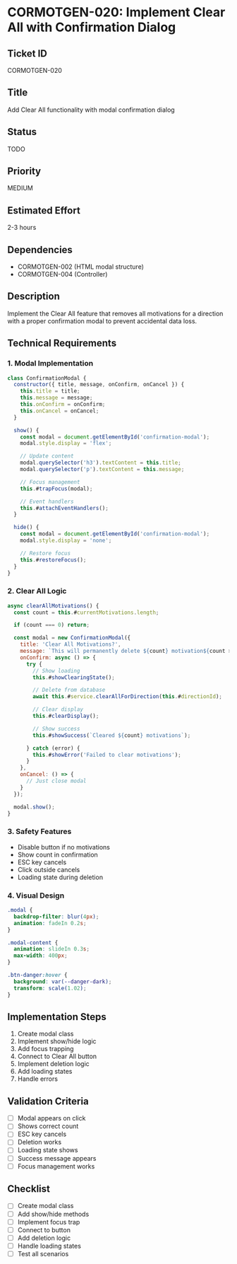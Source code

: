 # CORMOTGEN-020: Implement Clear All with Confirmation Dialog

## Ticket ID

CORMOTGEN-020

## Title

Add Clear All functionality with modal confirmation dialog

## Status

TODO

## Priority

MEDIUM

## Estimated Effort

2-3 hours

## Dependencies

- CORMOTGEN-002 (HTML modal structure)
- CORMOTGEN-004 (Controller)

## Description

Implement the Clear All feature that removes all motivations for a direction with a proper confirmation modal to prevent accidental data loss.

## Technical Requirements

### 1. Modal Implementation

```javascript
class ConfirmationModal {
  constructor({ title, message, onConfirm, onCancel }) {
    this.title = title;
    this.message = message;
    this.onConfirm = onConfirm;
    this.onCancel = onCancel;
  }

  show() {
    const modal = document.getElementById('confirmation-modal');
    modal.style.display = 'flex';

    // Update content
    modal.querySelector('h3').textContent = this.title;
    modal.querySelector('p').textContent = this.message;

    // Focus management
    this.#trapFocus(modal);

    // Event handlers
    this.#attachEventHandlers();
  }

  hide() {
    const modal = document.getElementById('confirmation-modal');
    modal.style.display = 'none';

    // Restore focus
    this.#restoreFocus();
  }
}
```

### 2. Clear All Logic

```javascript
async clearAllMotivations() {
  const count = this.#currentMotivations.length;

  if (count === 0) return;

  const modal = new ConfirmationModal({
    title: 'Clear All Motivations?',
    message: `This will permanently delete ${count} motivation${count > 1 ? 's' : ''} for this direction.`,
    onConfirm: async () => {
      try {
        // Show loading
        this.#showClearingState();

        // Delete from database
        await this.#service.clearAllForDirection(this.#directionId);

        // Clear display
        this.#clearDisplay();

        // Show success
        this.#showSuccess(`Cleared ${count} motivations`);

      } catch (error) {
        this.#showError('Failed to clear motivations');
      }
    },
    onCancel: () => {
      // Just close modal
    }
  });

  modal.show();
}
```

### 3. Safety Features

- Disable button if no motivations
- Show count in confirmation
- ESC key cancels
- Click outside cancels
- Loading state during deletion

### 4. Visual Design

```css
.modal {
  backdrop-filter: blur(4px);
  animation: fadeIn 0.2s;
}

.modal-content {
  animation: slideIn 0.3s;
  max-width: 400px;
}

.btn-danger:hover {
  background: var(--danger-dark);
  transform: scale(1.02);
}
```

## Implementation Steps

1. Create modal class
2. Implement show/hide logic
3. Add focus trapping
4. Connect to Clear All button
5. Implement deletion logic
6. Add loading states
7. Handle errors

## Validation Criteria

- [ ] Modal appears on click
- [ ] Shows correct count
- [ ] ESC key cancels
- [ ] Deletion works
- [ ] Loading state shows
- [ ] Success message appears
- [ ] Focus management works

## Checklist

- [ ] Create modal class
- [ ] Add show/hide methods
- [ ] Implement focus trap
- [ ] Connect to button
- [ ] Add deletion logic
- [ ] Handle loading states
- [ ] Test all scenarios

